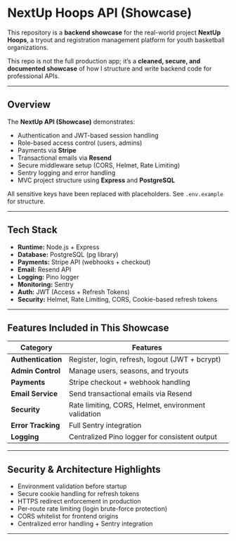 # NextUp Hoops API (Showcase)

This repository is a **backend showcase** for the real-world project **NextUp Hoops**, a tryout and registration management platform for youth basketball organizations.

This repo is not the full production app; it’s a **cleaned, secure, and documented showcase** of how I structure and write backend code for professional APIs.

---

## Overview

The **NextUp API (Showcase)** demonstrates:
- Authentication and JWT-based session handling
- Role-based access control (users, admins)
- Payments via **Stripe**
- Transactional emails via **Resend**
- Secure middleware setup (CORS, Helmet, Rate Limiting)
- Sentry logging and error handling
- MVC project structure using **Express** and **PostgreSQL**

All sensitive keys have been replaced with placeholders. See `.env.example` for structure.

---

## Tech Stack

- **Runtime:** Node.js + Express  
- **Database:** PostgreSQL (pg library)  
- **Payments:** Stripe API (webhooks + checkout)  
- **Email:** Resend API  
- **Logging:** Pino logger  
- **Monitoring:** Sentry  
- **Auth:** JWT (Access + Refresh Tokens)  
- **Security:** Helmet, Rate Limiting, CORS, Cookie-based refresh tokens  

---

## Features Included in This Showcase

| Category | Features |
|-----------|-----------|
| **Authentication** | Register, login, refresh, logout (JWT + bcrypt) |
| **Admin Control** | Manage users, seasons, and tryouts |
| **Payments** | Stripe checkout + webhook handling |
| **Email Service** | Send transactional emails via Resend |
| **Security** | Rate limiting, CORS, Helmet, environment validation |
| **Error Tracking** | Full Sentry integration |
| **Logging** | Centralized Pino logger for consistent output |

---

## Security & Architecture Highlights

- Environment validation before startup  
- Secure cookie handling for refresh tokens  
- HTTPS redirect enforcement in production  
- Per-route rate limiting (login brute-force protection)  
- CORS whitelist for frontend origins  
- Centralized error handling + Sentry integration  

---
